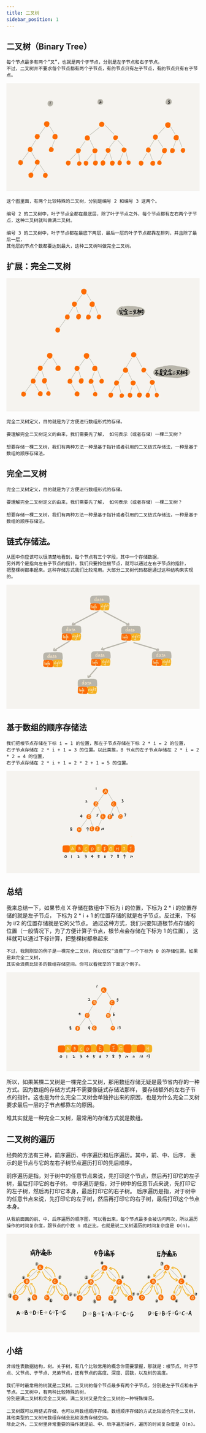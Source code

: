 ```yaml
---
title: 二叉树
sidebar_position: 1
---
```


## 二叉树（Binary Tree）
```
每个节点最多有两个“叉”，也就是两个子节点，分别是左子节点和右子节点。
不过，二叉树并不要求每个节点都有两个子节点，有的节点只有左子节点，有的节点只有右子节点。
```


![](../../../assets/img-树/树3.png)
```
这个图里面，有两个比较特殊的二叉树，分别是编号 2 和编号 3 这两个。

编号 2 的二叉树中，叶子节点全都在最底层，除了叶子节点之外，每个节点都有左右两个子节点，这种二叉树就叫做满二叉树。

编号 3 的二叉树中，叶子节点都在最底下两层，最后一层的叶子节点都靠左排列，并且除了最后一层，
其他层的节点个数都要达到最大，这种二叉树叫做完全二叉树。
```
## 扩展：完全二叉树
![](../../../assets/img-树/树4.png)
```
完全二叉树定义，目的就是为了方便进行数组形式的存储。

要理解完全二叉树定义的由来，我们需要先了解， 如何表示（或者存储）一棵二叉树？

想要存储一棵二叉树，我们有两种方法一种是基于指针或者引用的二叉链式存储法，一种是基于数组的顺序存储法。
```

## 完全二叉树
```
完全二叉树定义，目的就是为了方便进行数组形式的存储。

要理解完全二叉树定义的由来，我们需要先了解， 如何表示（或者存储）一棵二叉树？

想要存储一棵二叉树，我们有两种方法一种是基于指针或者引用的二叉链式存储法，一种是基于数组的顺序存储法。
```

## 链式存储法。
```
从图中你应该可以很清楚地看到，每个节点有三个字段，其中一个存储数据，
另外两个是指向左右子节点的指针。我们只要拎住根节点，就可以通过左右子节点的指针，
把整棵树都串起来。这种存储方式我们比较常用。大部分二叉树代码都是通过这种结构来实现的。
```
![](../../../assets/img-树/树5.png)

## 基于数组的顺序存储法
```
我们把根节点存储在下标 i = 1 的位置，那左子节点存储在下标 2 * i = 2 的位置，
右子节点存储在 2 * i + 1 = 3 的位置。以此类推，B 节点的左子节点存储在 2 * i = 2 * 2 = 4 的位置，
右子节点存储在 2 * i + 1 = 2 * 2 + 1 = 5 的位置。
```
![](../../../assets/img-树/树6.png)


## 总结
我来总结一下，如果节点 X 存储在数组中下标为 i 的位置，下标为 2 * i 的位置存储的就是左子节点，
下标为 2 * i + 1 的位置存储的就是右子节点。反过来，下标为 i/2 的位置存储就是它的父节点。
通过这种方式，我们只要知道根节点存储的位置（一般情况下，为了方便计算子节点，根节点会存储在下标为 1 的位置），
这样就可以通过下标计算，把整棵树都串起来

```
不过，我刚刚举的例子是一棵完全二叉树，所以仅仅“浪费”了一个下标为 0 的存储位置。如果是非完全二叉树，
其实会浪费比较多的数组存储空间。你可以看我举的下面这个例子。
```
![](../../../assets/img-树/树7.png)

所以，如果某棵二叉树是一棵完全二叉树，那用数组存储无疑是最节省内存的一种方式。因为数组的存储方式并不需要像链式存储法那样，
要存储额外的左右子节点的指针。这也是为什么完全二叉树会单独拎出来的原因，也是为什么完全二叉树要求最后一层的子节点都靠左的原因。

堆其实就是一种完全二叉树，最常用的存储方式就是数组。

## 二叉树的遍历
经典的方法有三种，前序遍历、中序遍历和后序遍历。其中，前、中、后序，
表示的是节点与它的左右子树节点遍历打印的先后顺序。

前序遍历是指，对于树中的任意节点来说，先打印这个节点，然后再打印它的左子树，最后打印它的右子树。
中序遍历是指，对于树中的任意节点来说，先打印它的左子树，然后再打印它本身，最后打印它的右子树。
后序遍历是指，对于树中的任意节点来说，先打印它的左子树，然后再打印它的右子树，最后打印这个节点本身。
```
从我前面画的前、中、后序遍历的顺序图，可以看出来，每个节点最多会被访问两次，所以遍历操作的时间复杂度，跟节点的个数 n 成正比，也就是说二叉树遍历的时间复杂度是 O(n)。
```
![](../../../assets/img-树/树8.png)


## 小结
```
非线性表数据结构，树。关于树，有几个比较常用的概念你需要掌握，那就是：根节点、叶子节点、父节点、子节点、兄弟节点，还有节点的高度、深度、层数，以及树的高度。

我们平时最常用的树就是二叉树。二叉树的每个节点最多有两个子节点，分别是左子节点和右子节点。二叉树中，有两种比较特殊的树，
分别是满二叉树和完全二叉树。满二叉树又是完全二叉树的一种特殊情况。

二叉树既可以用链式存储，也可以用数组顺序存储。数组顺序存储的方式比较适合完全二叉树，其他类型的二叉树用数组存储会比较浪费存储空间。
除此之外，二叉树里非常重要的操作就是前、中、后序遍历操作，遍历的时间复杂度是 O(n)。
```